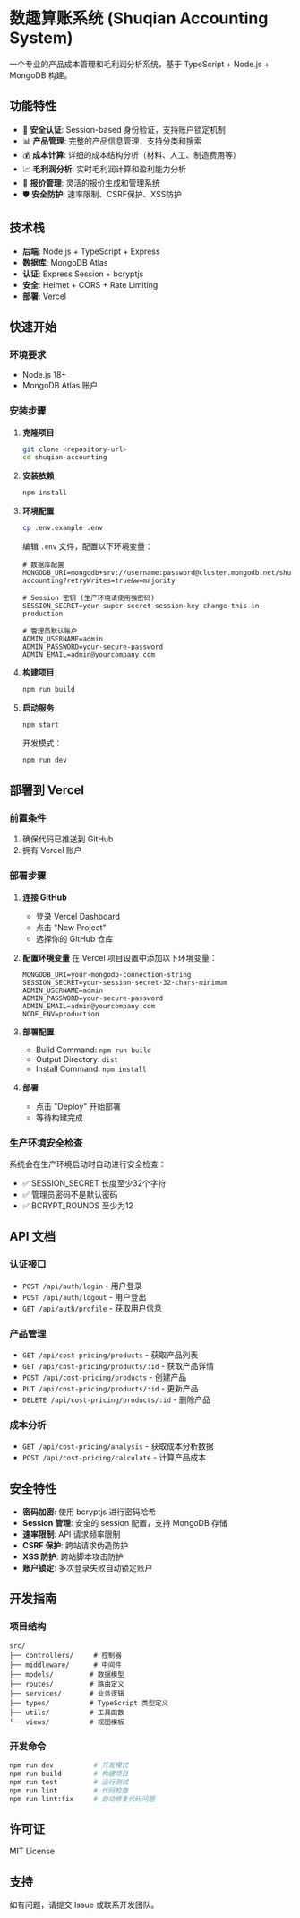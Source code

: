 # 数趣算账系统 (Shuqian Accounting System)

一个专业的产品成本管理和毛利润分析系统，基于 TypeScript + Node.js + MongoDB 构建。

## 功能特性

- 🔐 **安全认证**: Session-based 身份验证，支持账户锁定机制
- 📊 **产品管理**: 完整的产品信息管理，支持分类和搜索
- 💰 **成本计算**: 详细的成本结构分析（材料、人工、制造费用等）
- 📈 **毛利润分析**: 实时毛利润计算和盈利能力分析
- 💼 **报价管理**: 灵活的报价生成和管理系统
- 🛡️ **安全防护**: 速率限制、CSRF保护、XSS防护

## 技术栈

- **后端**: Node.js + TypeScript + Express
- **数据库**: MongoDB Atlas
- **认证**: Express Session + bcryptjs
- **安全**: Helmet + CORS + Rate Limiting
- **部署**: Vercel

## 快速开始

### 环境要求

- Node.js 18+
- MongoDB Atlas 账户

### 安装步骤

1. **克隆项目**
   ```bash
   git clone <repository-url>
   cd shuqian-accounting
   ```

2. **安装依赖**
   ```bash
   npm install
   ```

3. **环境配置**
   ```bash
   cp .env.example .env
   ```
   
   编辑 `.env` 文件，配置以下环境变量：
   ```env
   # 数据库配置
   MONGODB_URI=mongodb+srv://username:password@cluster.mongodb.net/shuqian-accounting?retryWrites=true&w=majority
   
   # Session 密钥 (生产环境请使用强密码)
   SESSION_SECRET=your-super-secret-session-key-change-this-in-production
   
   # 管理员默认账户
   ADMIN_USERNAME=admin
   ADMIN_PASSWORD=your-secure-password
   ADMIN_EMAIL=admin@yourcompany.com
   ```

4. **构建项目**
   ```bash
   npm run build
   ```

5. **启动服务**
   ```bash
   npm start
   ```

   开发模式：
   ```bash
   npm run dev
   ```

## 部署到 Vercel

### 前置条件

1. 确保代码已推送到 GitHub
2. 拥有 Vercel 账户

### 部署步骤

1. **连接 GitHub**
   - 登录 Vercel Dashboard
   - 点击 "New Project"
   - 选择你的 GitHub 仓库

2. **配置环境变量**
   在 Vercel 项目设置中添加以下环境变量：
   ```
   MONGODB_URI=your-mongodb-connection-string
   SESSION_SECRET=your-session-secret-32-chars-minimum
   ADMIN_USERNAME=admin
   ADMIN_PASSWORD=your-secure-password
   ADMIN_EMAIL=admin@yourcompany.com
   NODE_ENV=production
   ```

3. **部署配置**
   - Build Command: `npm run build`
   - Output Directory: `dist`
   - Install Command: `npm install`

4. **部署**
   - 点击 "Deploy" 开始部署
   - 等待构建完成

### 生产环境安全检查

系统会在生产环境启动时自动进行安全检查：

- ✅ SESSION_SECRET 长度至少32个字符
- ✅ 管理员密码不是默认密码
- ✅ BCRYPT_ROUNDS 至少为12

## API 文档

### 认证接口

- `POST /api/auth/login` - 用户登录
- `POST /api/auth/logout` - 用户登出
- `GET /api/auth/profile` - 获取用户信息

### 产品管理

- `GET /api/cost-pricing/products` - 获取产品列表
- `GET /api/cost-pricing/products/:id` - 获取产品详情
- `POST /api/cost-pricing/products` - 创建产品
- `PUT /api/cost-pricing/products/:id` - 更新产品
- `DELETE /api/cost-pricing/products/:id` - 删除产品

### 成本分析

- `GET /api/cost-pricing/analysis` - 获取成本分析数据
- `POST /api/cost-pricing/calculate` - 计算产品成本

## 安全特性

- **密码加密**: 使用 bcryptjs 进行密码哈希
- **Session 管理**: 安全的 session 配置，支持 MongoDB 存储
- **速率限制**: API 请求频率限制
- **CSRF 保护**: 跨站请求伪造防护
- **XSS 防护**: 跨站脚本攻击防护
- **账户锁定**: 多次登录失败自动锁定账户

## 开发指南

### 项目结构

```
src/
├── controllers/     # 控制器
├── middleware/      # 中间件
├── models/         # 数据模型
├── routes/         # 路由定义
├── services/       # 业务逻辑
├── types/          # TypeScript 类型定义
├── utils/          # 工具函数
└── views/          # 视图模板
```

### 开发命令

```bash
npm run dev          # 开发模式
npm run build        # 构建项目
npm run test         # 运行测试
npm run lint         # 代码检查
npm run lint:fix     # 自动修复代码问题
```

## 许可证

MIT License

## 支持

如有问题，请提交 Issue 或联系开发团队。
